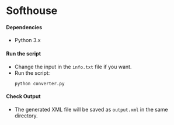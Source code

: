 # Softhouse

#### Dependencies
- Python 3.x

#### Run the script
   - Change the input in the `info.txt` file if you want.
   - Run the script:
     ```
     python converter.py
     ```

#### Check Output
   - The generated XML file will be saved as `output.xml` in the same directory.
